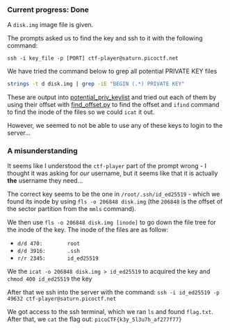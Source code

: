 ### Current progress: Done

A `disk.img` image file is given.

The prompts asked us to find the key and ssh to it with the following command: 
```
ssh -i key_file -p [PORT] ctf-player@saturn.picoctf.net
```

We have tried the command below to grep all potential PRIVATE KEY files

```bash
strings -t d disk.img | grep -iE "BEGIN (.*) PRIVATE KEY"
```

These are output into [potential_priv_keylist](potential_priv_keylist.txt) 
and tried out each of them by using their offset with [find_offset.py](find_offset.py) to find the offset 
and `ifind` command to find the inode of the files so we could `icat` it out.

However, we seemed to not be able to use any of these keys to login to the server...

### A misunderstanding

It seems like I understood the `ctf-player` part of the prompt wrong -
I thought it was asking for *our* username, but it seems like that it is actually **the** username they need...

The correct key seems to be the one in `/root/.ssh/id_ed25519` - which we found its inode by using `fls -o 206848 disk.img`
(the `206848` is the offset of the sector partition from the `mmls` command).

We then use `fls -o 206848 disk.img [inode]` to go down the file tree for the inode of the key.
The inode of the files are as follow:
- `d/d 470:        root`
- `d/d 3916:       .ssh`
- `r/r 2345:       id_ed25519`

We the `icat -o 206848 disk.img > id_ed25519` to acquired the key and `chmod 400 id_ed25519` the key

After that we ssh into the server with the command:
`ssh -i id_ed25519 -p 49632 ctf-player@saturn.picoctf.net`

We got access to the ssh terminal, which we ran `ls` and found `flag.txt`.
After that, we `cat` the flag out: `picoCTF{k3y_5l3u7h_af277f77}`